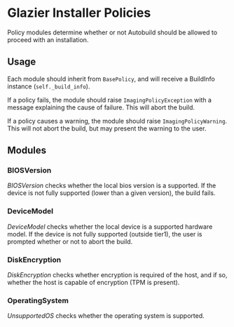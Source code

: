 # Glazier Installer Policies

<!--* freshness: { owner: '@tseknet' reviewed: '2022-01-17' } *-->

Policy modules determine whether or not Autobuild should be allowed to proceed
with an installation.

## Usage

Each module should inherit from `BasePolicy`, and will receive a BuildInfo
instance (`self._build_info`).

If a policy fails, the module should raise `ImagingPolicyException` with a
message explaining the cause of failure. This will abort the build.

If a policy causes a warning, the module should raise `ImagingPolicyWarning`.
This will not abort the build, but may present the warning to the user.

## Modules

### BIOSVersion

*BIOSVersion* checks whether the local bios version is a supported. If
the device is not fully supported (lower than a given version), the build fails.

### DeviceModel

*DeviceModel* checks whether the local device is a supported hardware model. If
the device is not fully supported (outside tier1), the user is prompted whether
or not to abort the build.

### DiskEncryption

*DiskEncryption* checks whether encryption is required of the host, and if so,
whether the host is capable of encryption (TPM is present).

### OperatingSystem

*UnsupportedOS* checks whether the operating system is supported.

